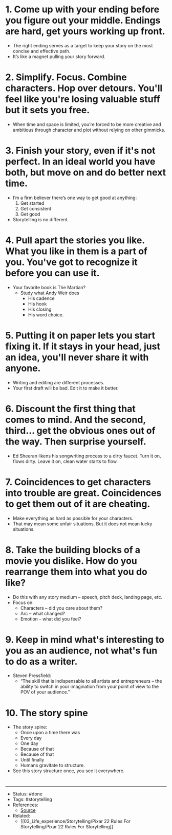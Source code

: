 # 1. Come up with your ending before you figure out your middle. Endings are hard, get yours working up front.
- The right ending serves as a target to keep your story on the most concise and effective path.
- It’s like a magnet pulling your story forward.

# 2. Simplify. Focus. Combine characters. Hop over detours. You'll feel like you're losing valuable stuff but it sets you free.
- When time and space is limited, you’re forced to be more creative and ambitious through character and plot without relying on other gimmicks.

# 3. Finish your story, even if it's not perfect. In an ideal world you have both, but move on and do better next time.
- I’m a firm believer there’s one way to get good at anything:
	1. Get started
	2. Get consistent
	3. Get good
- Storytelling is no different.

# 4. Pull apart the stories you like. What you like in them is a part of you. You've got to recognize it before you can use it.
- Your favorite book is The Martian?
	- Study what Andy Weir does
		- His cadence
		- His hook
		- His closing
		- His word choice.

# 5. Putting it on paper lets you start fixing it. If it stays in your head, just an idea, you'll never share it with anyone.
- Writing and editing are different processes.
- Your first draft will be bad. Edit it to make it better.

# 6. Discount the first thing that comes to mind. And the second, third... get the obvious ones out of the way. Then surprise yourself.
- Ed Sheeran likens his songwriting process to a dirty faucet. Turn it on, flows dirty. Leave it on, clean water starts to flow.

# 7. Coincidences to get characters into trouble are great. Coincidences to get them out of it are cheating.
- Make everything as hard as possible for your characters.
- That may mean some unfair situations. But it does not mean lucky situations.

# 8. Take the building blocks of a movie you dislike. How do you rearrange them into what you do like?
- Do this with any story medium – speech, pitch deck, landing page, etc.
- Focus on:
	- Characters – did you care about them?
	- Arc – what changed?
	- Emotion – what did you feel?

# 9. Keep in mind what's interesting to you as an audience, not what's fun to do as a writer.
- Steven Pressfield:
	- “The skill that is indispensable to all artists and entrepreneurs – the ability to switch in your imagination from your point of view to the POV of your audience.”

# 10. The story spine
- The story spine:
	- Once upon a time there was
	- Every day
	- One day
	- Because of that
	- Because of that
	- Until finally
	- Humans gravitate to structure.
- See this story structure once, you see it everywhere.

#
---
- Status: #done
- Tags: #storytelling
- References:
	- [Source](https://twitter.com/nathanbaugh27/status/1610667275148738560)
- Related:
	- [[03_Life_experience/Storytelling/Pixar 22 Rules For Storytelling/Pixar 22 Rules For Storytelling]]
